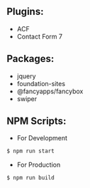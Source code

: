 ## Plugins:
- ACF
- Contact Form 7

## Packages:
- jquery
- foundation-sites
- @fancyapps/fancybox
- swiper

## NPM Scripts:
* For Development
````bash
$ npm run start
````
* For Production
````bash
$ npm run build
````
